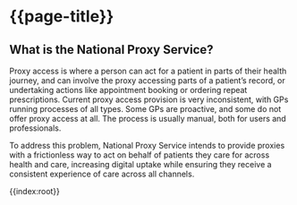 # {{page-title}} 

<div class="container-nhs-pale-grey">

## What is the National Proxy Service?

Proxy access is where a person can act for a patient in parts of their health journey, and can involve the proxy accessing parts of a patient’s record, or undertaking actions like appointment booking or ordering repeat prescriptions.  Current proxy access provision is very inconsistent, with GPs running processes of all types. Some GPs are proactive, and some do not offer proxy access at all. The process is usually manual, both for users and professionals.

To address this problem, National Proxy Service intends to provide proxies with a frictionless way to act on behalf of patients they care for across health and care, increasing digital uptake while ensuring they receive a consistent experience of care across all channels. 

</div>

{{index:root}}